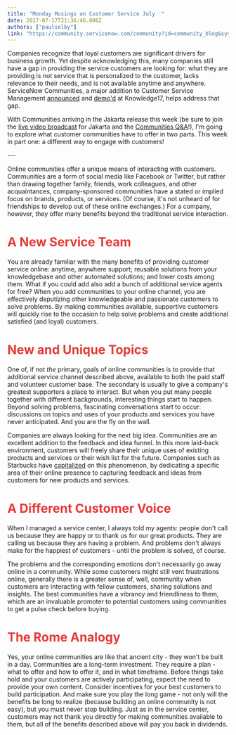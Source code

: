 ```yaml
---
title: "Monday Musings on Customer Service July  "
date: 2017-07-17T21:36:46.000Z
authors: ["paulselby"]
link: "https://community.servicenow.com/community?id=community_blog&sys_id=d05ee6addbd0dbc01dcaf3231f9619d7"
---
```

<p>Companies recognize that loyal customers are significant drivers for business growth. Yet despite acknowledging this, many companies still have a gap in providing the service customers are looking for: what they are providing is not service that is personalized to the customer, lacks relevance to their needs, and is not available anytime and anywhere. ServiceNow Communities, a major addition to Customer Service Management <a title="ww.servicenow.com/company/media/press-room/servicenow-launches-customer-service-communities.html" href="https://www.servicenow.com/company/media/press-room/servicenow-launches-customer-service-communities.html">announced</a> and <a title="ww.youtube.com/watch?v=1w2uc2BbOJw&t=11s" href="https://www.youtube.com/watch?v=1w2uc2BbOJw&amp;t=11s">demo'd</a> at Knowledge17, helps address that gap.</p><p></p><p>With Communities arriving in the Jakarta release this week (be sure to join the <a title="" _jive_internal="true" href="/community?id=community_event&sys_id=40c4ba69dbdc5bc0b322f4621f96194d">live video broadcast</a> for Jakarta and the <a title="" _jive_internal="true" href="/community?id=community_event&sys_id=bf25fea9dbdc5bc0b322f4621f961957">Communities Q&amp;A</a>!), I'm going to explore what customer communities have to offer in two parts. This week in part one: a different way to engage with customers!</p><p></p><p>---</p><p></p><p>Online communities offer a unique means of interacting with customers. Communities are a form of social media like Facebook or Twitter, but rather than drawing together family, friends, work colleagues, and other acquaintances, company-sponsored communities have a stated or implied focus on brands, products, or services. (Of course, it's not unheard of for friendships to develop out of these online exchanges.) For a company, however, they offer many benefits beyond the traditional service interaction. </p><p></p><h1><span style="color: #e23d39;">A New Service Team</span></h1><p>You are already familiar with the many benefits of providing customer service online: anytime, anywhere support; reusable solutions from your knowledgebase and other automated solutions; and lower costs among them. What if you could add also add a bunch of additional service agents for free? When you add communities to your online channel, you are effectively deputizing other knowledgeable and passionate customers to solve problems. By making communities available, supportive customers will quickly rise to the occasion to help solve problems and create additional satisfied (and loyal) customers. </p><p></p><h1><span style="color: #e23d39;">New and Unique Topics</span></h1><p>One of, if not <em>the</em> primary, goals of online communities is to provide that additional service channel described above, available to both the paid staff and volunteer customer base. The secondary is usually to give a company's greatest supporters a place to interact. But when you put many people together with different backgrounds, interesting things start to happen. Beyond solving problems, fascinating conversations start to occur: discussions on topics and uses of your products and services you have never anticipated. And you are the fly on the wall.</p><p></p><p>Companies are always looking for the next big idea. Communities are an excellent addition to the feedback and idea funnel. In this more laid-back environment, customers will freely share their unique uses of existing products and services or their wish list for the future. Companies such as Starbucks have <a title="deas.starbucks.com/" href="https://ideas.starbucks.com/">capitalized</a> on this phenomenon, by dedicating a specific area of their online presence to capturing feedback and ideas from customers for new products and services. </p><p></p><h1><span style="color: #e23d39;">A Different Customer Voice</span></h1><p>When I managed a service center, I always told my agents: people don't call us because they are happy or to thank us for our great products. They are calling us because they are having a problem. And problems don't always make for the happiest of customers - until the problem is solved, of course.</p><p></p><p>The problems and the corresponding emotions don't necessarily go away online in a community. While some customers might still vent frustrations online, generally there is a greater sense of, well, community when customers are interacting with fellow customers, sharing solutions and insights. The best communities have a vibrancy and friendliness to them, which are an invaluable promoter to potential customers using communities to get a pulse check before buying.</p><p></p><h1><span style="color: #e23d39;">The Rome Analogy</span></h1><p>Yes, your online communities are like that ancient city - they won't be built in a day. Communities are a long-term investment. They require a plan - what to offer and how to offer it, and in what timeframe. Before things take hold and your customers are actively participating, expect the need to provide your own content. Consider incentives for your best customers to build participation. And make sure you play the long game - not only will the benefits be long to realize (because building an online community is not easy), but you must never stop building. Just as in the service center, customers may not thank you directly for making communities available to them, but all of the benefits described above will pay you back in dividends.</p>